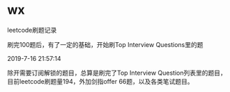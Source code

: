 # wx
leetcode刷题记录

刷完100题后，有了一定的基础，开始刷Top Interview Questions里的题

2019-7-16 21:57:14

除开需要订阅解锁的题目，总算是刷完了Top Interview Question列表里的题目，目前leetcode刷题量194，外加剑指offer 66题，以及各类笔试题目。
